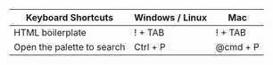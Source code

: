 <table class="table table-borderless">
    <thead>
      <tr>
        <th scope="col">Keyboard Shortcuts</th>
        <th scope="col">Windows / Linux</th>
        <th scope="col">Mac</th>
      </tr>
    </thead>
    <tr>
      <td>HTML boilerplate</td>
      <td>! + TAB</td>
      <td>! + TAB</td>
    </tr>
    <tr>
      <td>Open the palette to search</td>
      <td>Ctrl + P</td>
      <td>@cmd + P</td>
    </tr>
    </tbody>
  </table>
